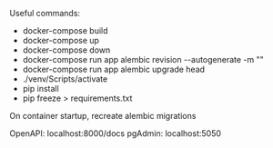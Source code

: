 Useful commands:
- docker-compose build
- docker-compose up
- docker-compose down
- docker-compose run app alembic revision --autogenerate -m "<Migration message>"
- docker-compose run app alembic upgrade head
- ./venv/Scripts/activate
- pip install <package name>
- pip freeze > requirements.txt

On container startup, recreate alembic migrations

OpenAPI: localhost:8000/docs
pgAdmin: localhost:5050